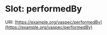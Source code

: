 # Slot: performedBy

URI: [https://example.org/vaspec/performedBy](https://example.org/vaspec/performedBy)